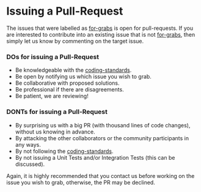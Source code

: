 # Issuing a Pull-Request

The issues that were labelled as [for-grabs](https://github.com/mikependon/RepoDb/issues?q=is%3Aissue+is%3Aopen+label%3A%22for+grabs%22) is open for pull-requests. If you are interested to contribute into an existing issue that is not [for-grabs](https://github.com/mikependon/RepoDb/issues?q=is%3Aissue+is%3Aopen+label%3A%22for+grabs%22), then simply let us know by commenting on the target issue.

### DOs for issuing a Pull-Request

- Be knowledgeable with the [coding-standards](https://github.com/mikependon/RepoDb/blob/master/RepoDb.Docs/Coding%20Standards.md).
- Be open by notifying us which issue you wish to grab.
- Be collaborative with proposed solutions.
- Be professional if there are disagreements.
- Be patient, we are reviewing!

### DONTs for issuing a Pull-Request

- By surprising us with a big PR (with thousand lines of code changes), without us knowing in advance.
- By attacking the other collaborators or the community participants in any ways.
- By not following the [coding-standards](https://github.com/mikependon/RepoDb/blob/master/RepoDb.Docs/Coding%20Standards.md).
- By not issuing a Unit Tests and/or Integration Tests (this can be discussed).

Again, it is highly recommended that you contact us before working on the issue you wish to grab, otherwise, the PR may be declined.
